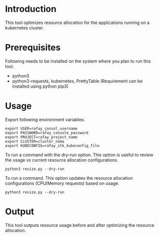 # Introduction

This tool optimizes resource allocation for the applications running on a kubernetes cluster.

# Prerequisites

Following needs to be installed on the system where you plan to run this tool.

- python3
- python3-requests, kubernetes, PrettyTable (Requirement can be installed using python pip3)

# Usage

Export following environment variables.
```
export USER=rafay_consol_username
export PASSWORD=rafay_console_password
export PROJECT=rafay_project_name
export CLUSTER=cluster_name
export KUBECONFIG=rafay_ztk_kubeconfig_file
```

To run a command with the dry-run option. This option is useful to review the usage vs current resource allocation configurations.
```
python3 resize.py --dry-run
```

To run a command. This option updates the resource allocation configurations (CPU/Memory requests) based on usage.
```
python3 resize.py --dry-run
```

# Output
This tool outputs resource usage before and after optimizing the resource allocation. 